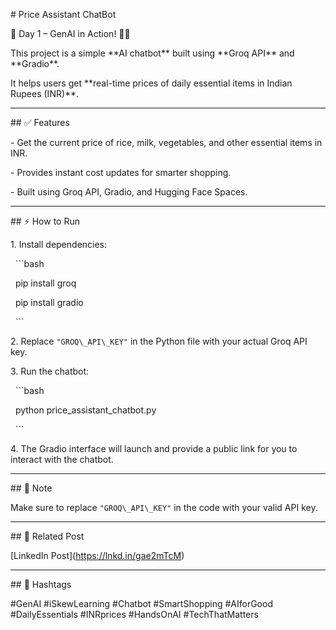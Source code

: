 \# Price Assistant ChatBot



🚀 Day 1 – GenAI in Action! 🧠🛒



This project is a simple \*\*AI chatbot\*\* built using \*\*Groq API\*\* and \*\*Gradio\*\*.  

It helps users get \*\*real-time prices of daily essential items in Indian Rupees (INR)\*\*.



---



\## ✅ Features

\- Get the current price of rice, milk, vegetables, and other essential items in INR.

\- Provides instant cost updates for smarter shopping.

\- Built using Groq API, Gradio, and Hugging Face Spaces.



---



\## ⚡ How to Run

1\. Install dependencies:

&nbsp;   ```bash

&nbsp;   pip install groq

&nbsp;   pip install gradio

&nbsp;   ```



2\. Replace `"GROQ\_API\_KEY"` in the Python file with your actual Groq API key.



3\. Run the chatbot:

&nbsp;   ```bash

&nbsp;   python price\_assistant\_chatbot.py

&nbsp;   ```



4\. The Gradio interface will launch and provide a public link for you to interact with the chatbot.



---



\## 📢 Note

Make sure to replace `"GROQ\_API\_KEY"` in the code with your valid API key.



---



\## 🔗 Related Post

\[LinkedIn Post](https://lnkd.in/gae2mTcM)



---



\## 🔖 Hashtags

\#GenAI #iSkewLearning #Chatbot #SmartShopping #AIforGood #DailyEssentials #INRprices #HandsOnAI #TechThatMatters



